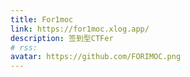 ```yaml
---
title: For1moc
link: https://for1moc.xlog.app/
description: 签到型CTFer
# rss:
avatar: https://github.com/FORIMOC.png
---
```

